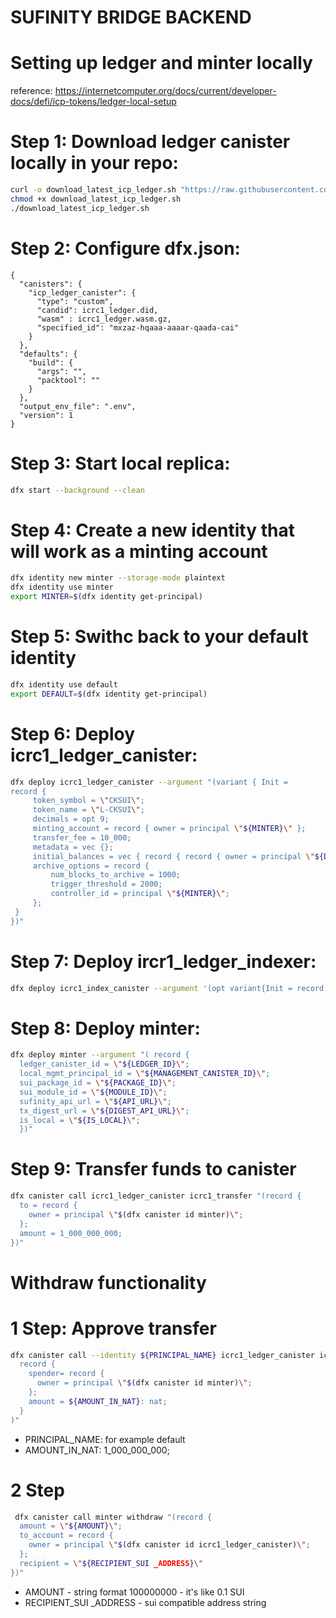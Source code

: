 # SUFINITY BRIDGE BACKEND

# Setting up ledger and minter locally

reference: https://internetcomputer.org/docs/current/developer-docs/defi/icp-tokens/ledger-local-setup

# Step 1: Download ledger canister locally in your repo:

```bash
curl -o download_latest_icp_ledger.sh "https://raw.githubusercontent.com/dfinity/ic/00a4ab409e6236d4082cee4a47544a2d87b7190d/rs/rosetta-api/scripts/download_latest_icp_ledger.sh"
chmod +x download_latest_icp_ledger.sh
./download_latest_icp_ledger.sh
```

# Step 2: Configure dfx.json:

```
{
  "canisters": {
    "icp_ledger_canister": {
      "type": "custom",
      "candid": icrc1_ledger.did,
      "wasm" : icrc1_ledger.wasm.gz,
      "specified_id": "mxzaz-hqaaa-aaaar-qaada-cai"
    }
  },
  "defaults": {
    "build": {
      "args": "",
      "packtool": ""
    }
  },
  "output_env_file": ".env",
  "version": 1
}
```

# Step 3: Start local replica:

```bash
dfx start --background --clean
```

# Step 4: Create a new identity that will work as a minting account

```bash
dfx identity new minter --storage-mode plaintext
dfx identity use minter
export MINTER=$(dfx identity get-principal)
```

# Step 5: Swithc back to your default identity

```bash
dfx identity use default
export DEFAULT=$(dfx identity get-principal)
```

# Step 6: Deploy icrc1_ledger_canister:

```bash
dfx deploy icrc1_ledger_canister --argument "(variant { Init =
record {
     token_symbol = \"CKSUI\";
     token_name = \"L-CKSUI\";
     decimals = opt 9;
     minting_account = record { owner = principal \"${MINTER}\" };
     transfer_fee = 10_000;
     metadata = vec {};
     initial_balances = vec { record { record { owner = principal \"${DEFAULT}\"; }; 10_000_000_000; }; };
     archive_options = record {
         num_blocks_to_archive = 1000;
         trigger_threshold = 2000;
         controller_id = principal \"${MINTER}\";
     };
 }
})"
```

# Step 7: Deploy ircr1_ledger_indexer:

```bash
dfx deploy icrc1_index_canister --argument '(opt variant{Init = record { ledger_id = principal "mxzaz-hqaaa-aaaar-qaada-cai" }})'
```

# Step 8: Deploy minter:

```bash
dfx deploy minter --argument "( record {
  ledger_canister_id = \"${LEDGER_ID}\";
  local_mgmt_principal_id = \"${MANAGEMENT_CANISTER_ID}\";
  sui_package_id = \"${PACKAGE_ID}\";
  sui_module_id = \"${MODULE_ID}\";
  sufinity_api_url = \"${API_URL}\";
  tx_digest_url = \"${DIGEST_API_URL}\";
  is_local = \"${IS_LOCAL}\";
  })"
```

# Step 9: Transfer funds to canister

```bash
dfx canister call icrc1_ledger_canister icrc1_transfer "(record {
  to = record {
    owner = principal \"$(dfx canister id minter)\";
  };
  amount = 1_000_000_000;
})"
```

# Withdraw functionality

# 1 Step: Approve transfer

```bash
dfx canister call --identity ${PRINCIPAL_NAME} icrc1_ledger_canister icrc2_approve "(
  record {
    spender= record {
      owner = principal \"$(dfx canister id minter)\";
    };
    amount = ${AMOUNT_IN_NAT}: nat;
  }
)"
```

- PRINCIPAL_NAME: for example default
- AMOUNT_IN_NAT: 1_000_000_000;

# 2 Step

```bash
 dfx canister call minter withdraw "(record {
  amount = \"${AMOUNT}\";
  to_account = record {
    owner = principal \"$(dfx canister id icrc1_ledger_canister)\";
  };
  recipient = \"${RECIPIENT_SUI _ADDRESS}\"
})"
```

- AMOUNT - string format 100000000 - it's like 0.1 SUI
- RECIPIENT_SUI \_ADDRESS - sui compatible address string

